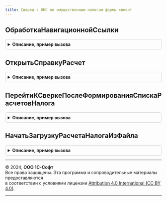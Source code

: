 ```yaml
---
title: Сверка с ФНС по имущественным налогам формы клиент
---
```



## ОбработкаНавигационнойСсылки
<details style="margin: 1em 0; padding: 0.5em; border: 1px solid #ccc; border-radius: 6px;">

<summary style="font-weight: bold; cursor: pointer;">Описание, пример вызова</summary>

```bsl

// Процедура-обработчик нажатия навигационных ссылок в формах сверки расчета.
//
// Параметры:
//  Форма - ФормаКлиентскогоПриложения - форма, в которой есть навигационная ссылка
//  НавигационнаяСсылка - Строка
//  СтандартнаяОбработка - Булево - признак стандартной обработки нажатия навигационной ссылки
Процедура ОбработкаНавигационнойСсылки(Форма, НавигационнаяСсылка, СтандартнаяОбработка) Экспорт
```

Пример вызова
```bsl
СверкаСФНСПоИмущественнымНалогамФормыКлиент.ОбработкаНавигационнойСсылки(Форма, НавигационнаяСсылка, СтандартнаяОбработка) 
```
</details>

## ОткрытьСправкуРасчет
<details style="margin: 1em 0; padding: 0.5em; border: 1px solid #ccc; border-radius: 6px;">

<summary style="font-weight: bold; cursor: pointer;">Описание, пример вызова</summary>

```bsl

// Открыть справку расчет.
//
// Параметры:
//  Форма - ФормаКлиентскогоПриложения - форма, из которой требуется открыть справку-расчет налога
//  Организация - СправочникСсылка.Организации
//  Налог - ПеречислениеСсылка.ВидыИмущественныхНалогов
//  НалоговыйПериод - Дата - любая дата в налоговом периоде, за который нужно открыть справку-расчет
//  КодыНалоговыхОрганов - Массив из Строка- коды налоговых органов, по которым будет отобран отчет
//
Процедура ОткрытьСправкуРасчет(Форма, Организация, Налог, НалоговыйПериод, КодыНалоговыхОрганов) Экспорт
```

Пример вызова
```bsl
СверкаСФНСПоИмущественнымНалогамФормыКлиент.ОткрытьСправкуРасчет(Форма, Организация, Налог, НалоговыйПериод, КодыНалоговыхОрганов) 
```
</details>

## ПерейтиКСверкеПослеФормированияСпискаРасчетовНалога
<details style="margin: 1em 0; padding: 0.5em; border: 1px solid #ccc; border-radius: 6px;">

<summary style="font-weight: bold; cursor: pointer;">Описание, пример вызова</summary>

```bsl

// Обработчик события после формирования списка расчетов из сообщения ФНС или из отдельного файла
//
// Параметры:
//  Форма							 - ФормаКлиентскогоПриложения - форма, из которой открывается сообщение или файл
//  СписокРасчетов					 - СписокЗначений из Структура - список расчетов, содержащийся в файлах сообщения или в отдельном файле
//                                     (см. СверкаСФНСПоИмущественнымНалогамФормыВызовСервера.СписокРасчетовИзСообщения)
//  ОповещениеПослеПереходаКСверке	 - ОписаниеОповещения - оповещение, которое будет вызвано после открытия сверки
//
Процедура ПерейтиКСверкеПослеФормированияСпискаРасчетовНалога(Форма, СписокРасчетов, ОповещениеПослеПереходаКСверке = Неопределено) Экспорт
```

Пример вызова
```bsl
СверкаСФНСПоИмущественнымНалогамФормыКлиент.ПерейтиКСверкеПослеФормированияСпискаРасчетовНалога(Форма, СписокРасчетов, ОповещениеПослеПереходаКСверке);
```
</details>

## НачатьЗагрузкуРасчетаНалогаИзФайла
<details style="margin: 1em 0; padding: 0.5em; border: 1px solid #ccc; border-radius: 6px;">

<summary style="font-weight: bold; cursor: pointer;">Описание, пример вызова</summary>

```bsl

// Обработчик начала выбора файла с расчетом налога.
//
// Параметры:
//  Форма - ФормаКлиентскогоПриложения - форма, из которой открывается файл с расчетом.
//  ОповещениеПослеЗагрузкиФайла - ОписаниеОповещения - оповещение, которое будет вызвано после помещения файла на сервер.
//  Налог - ПеречислениеСсылка.ВидыИмущественныхНалогов - налог, по которому нужно открыть файл с расчетом ФНС
//          Если не указан, то может быть выбран файл с любым имущественным налогом.
//  ПериодСобытия - Дата - период события из списка задач (указывается в том случае, если файл загружается из задачи сверки).
//
Процедура НачатьЗагрузкуРасчетаНалогаИзФайла(Форма, ОповещениеПослеЗагрузкиФайла, Налог = Неопределено, ПериодСобытия = '00010101') Экспорт
```

Пример вызова
```bsl
СверкаСФНСПоИмущественнымНалогамФормыКлиент.НачатьЗагрузкуРасчетаНалогаИзФайла(Форма, ОповещениеПослеЗагрузкиФайла, Налог, ПериодСобытия);
```
</details>

---

© 2024, **ООО 1С-Софт**  
Все права защищены. Эта программа и сопроводительные материалы предоставляются  
в соответствии с условиями лицензии [Attribution 4.0 International (CC BY 4.0)](https://creativecommons.org/licenses/by/4.0/legalcode).

---
